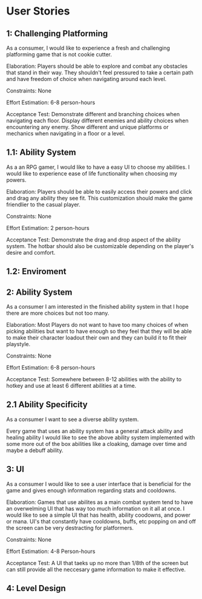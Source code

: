 # User Stories
## 1: Challenging Platforming
As a consumer, I would like to experience a fresh and challenging platforming game that is not cookie cutter. 

Elaboration: Players should be able to explore and combat any obstacles that stand in their way. They shouldn't feel pressured to take a certain path and have freedom of choice when navigating around each level. 

Constraints: None

Effort Estimation: 6-8 person-hours

Acceptance Test: Demonstrate different and branching choices when navigating each floor. Display different enemies and ability choices when encountering any enemy. Show different and unique platforms or mechanics when navigating in a floor or a level. 

## 1.1: Ability System
As a an RPG gamer, I would like to have a easy UI to choose my abilities. I would like to experience ease of life functionality when choosing my powers.

Elaboration: Players should be able to easily access their powers and click and drag any ability they see fit. This customization should make the game friendlier to the casual player.

Constraints: None

Effort Estimation: 2 person-hours

Acceptance Test: Demonstrate the drag and drop aspect of the ability system. The hotbar should also be customizable depending on the player's desire and comfort.

## 1.2: Enviroment

## 2: Ability System
As a consumer I am interested in the finished ability system in that I hope there are more choices but not too many.

Elaboration: Most Players do not want to have too many choices of when picking abilities but want to have enough so they feel that they will be able to make their character loadout their own and they can build it to fit their playstyle.

Constraints: None

Effort Estimation: 6-8 person-hours

Acceptance Test: Somewhere between 8-12 abilities with the ability to hotkey and use at least 6 different abilities at a time.

## 2.1 Ability Specificity
As a consumer I want to see a diverse ability system.

Every game that uses an ability system has a general attack ability and healing ability I would like to see the above ability system implemented with some more out of the box abilities like a cloaking, damage over time and maybe a debuff ability.

## 3: UI
As a consumer I would like to see a user interface that is beneficial for the game and gives enough information regarding stats and cooldowns.

Elaboration: Games that use abilites as a main combat system tend to have an overwelming UI that has way too much information on it all at once. I would like to see a simple UI that has health, ability coodowns, and power or mana. UI's that constantly have cooldowns, buffs, etc popping on and off the screen can be very destracting for platformers. 

Constraints: None

Effort Estimation: 4-8 Person-hours

Acceptance Test: A UI that taeks up no more than 1/8th of the screen but can still provide all the neccesary game information to make it effective.

## 4: Level Design
